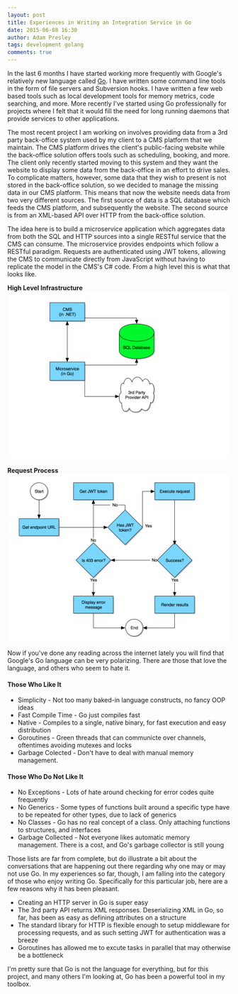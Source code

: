 ```yaml
---
layout: post
title: Experiences in Writing an Integration Service in Go
date: 2015-06-08 16:30
author: Adam Presley
tags: development golang
comments: true
---
```

In the last 6 months I have started working more frequently with Google's relatively new language called [Go](http://golang.org). I have written some command line tools in the form of file servers and Subversion hooks. I have written a few web based tools such as local development tools for memory metrics, code searching, and more. More recently I've started using Go professionally for projects where I felt that it would fill the need for long running daemons that provide services to other applications.

<!-- excerpt -->

The most recent project I am working on involves providing data from a 3rd party back-office system used by my client to a CMS platform that we maintain. The CMS platform drives the client's public-facing website while the back-office solution offers tools such as scheduling, booking, and more. The client only recently started moving to this system and they want the website to display some data from the back-office in an effort to drive sales. To complicate matters, however, some data that they wish to present is not stored in the back-office solution, so we decided to manage the missing data in our CMS platform. This means that now the website needs data from two very different sources. The first source of data is a SQL database which feeds the CMS platform, and subsequently the website. The second source is from an XML-based API over HTTP from the back-office solution.

The idea here is to build a microservice application which aggregates data from both the SQL and HTTP sources into a single RESTful service that the CMS can consume. The microservice provides endpoints which follow a RESTful paradigm. Requests are authenticated using JWT tokens, allowing the CMS to communicate directly from JavaScript without having to replicate the model in the CMS's C# code. From a high level this is what that looks like.

**High Level Infrastructure**
![High level Infrastructure Diagram](/assets/adampresley/images/posts/golang-integration-service-diagram.png)

**Request Process**
![Request Process](/assets/adampresley/images/posts/cms-to-microservice-request-process.png)

Now if you've done any reading across the internet lately you will find that Google's Go language can be very polarizing. There are those that love the language, and others who seem to hate it.

#### Those Who Like It

* Simplicity - Not too many baked-in language constructs, no fancy OOP ideas
* Fast Compile Time - Go just compiles fast
* Native - Compiles to a single, native binary, for fast execution and easy distribution
* Goroutines - Green threads that can communicte over channels, oftentimes avoiding mutexes and locks
* Garbage Colected - Don't have to deal with manual memory management.

#### Those Who Do Not Like It

* No Exceptions - Lots of hate around checking for error codes quite frequently
* No Generics - Some types of functions built around a specific type have to be repeated for other types, due to lack of generics
* No Classes - Go has no real concept of a class. Only attaching functions to structures, and interfaces
* Garbage Collected - Not everyone likes automatic memory management. There is a cost, and Go's garbage collector is still young

Those lists are far from complete, but do illustrate a bit about the conversations that are happening out there regarding why one may or may not use Go. In my experiences so far, though, I am falling into the category of those who enjoy writing Go. Specifically for this particular job, here are a few reasons why it has been pleasant.

* Creating an HTTP server in Go is super easy
* The 3rd party API returns XML responses. Deserializing XML in Go, so far, has been as easy as defining attributes on a structure
* The standard library for HTTP is flexible enough to setup middleware for processing requests, and as such setting JWT for authentication was a breeze
* Goroutines has allowed me to excute tasks in parallel that may otherwise be a bottleneck

I'm pretty sure that Go is not the language for everything, but for this project, and many others I'm looking at, Go has been a powerful tool in my toolbox.
